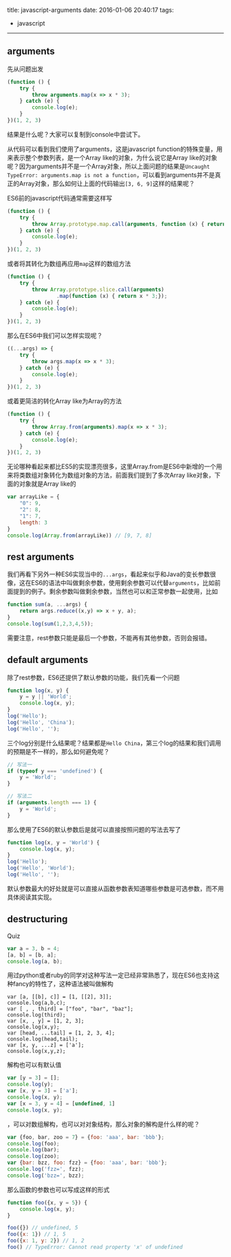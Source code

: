 title: javascript-arguments
date: 2016-01-06 20:40:17
tags:
- javascript

---

## arguments

先从问题出发
```javascript
(function () {
    try {
        throw arguments.map(x => x * 3);
    } catch (e) {
        console.log(e);
    }
})(1, 2, 3)
```
结果是什么呢？大家可以复制到console中尝试下。

从代码可以看到我们使用了arguments，这是javascript function的特殊变量，用来表示整个参数列表，是一个Array like的对象，为什么说它是Array like的对象呢？因为arguments并不是一个Array对象，所以上面问题的结果是`Uncaught TypeError: arguments.map is not a function`，可以看到arguments并不是真正的Array对象，那么如何让上面的代码输出`[3, 6, 9]`这样的结果呢？

ES6前的javascript代码通常需要这样写
```javascript
(function () {
    try {
        throw Array.prototype.map.call(arguments, function (x) { return x * 3;});
    } catch (e) {
        console.log(e);
    }
})(1, 2, 3)
```
或者将其转化为数组再应用`map`这样的数组方法
```javascript
(function () {
    try {
        throw Array.prototype.slice.call(arguments)
                .map(function (x) { return x * 3;});
    } catch (e) {
        console.log(e);
    }
})(1, 2, 3)
```
那么在ES6中我们可以怎样实现呢？
```javascript
((...args) => {
    try {
        throw args.map(x => x * 3);
    } catch (e) {
        console.log(e);
    }
})(1, 2, 3)
```
或着更简洁的转化Array like为Array的方法
```javascript
(function () {
    try {
        throw Array.from(arguments).map(x => x * 3);
    } catch (e) {
        console.log(e);
    }
})(1, 2, 3)
```
无论哪种看起来都比ES5的实现漂亮很多，这里Array.from是ES6中新增的一个用来将类数组对象转化为数组对象的方法，前面我们提到了多次Array like对象，下面的对象就是Array like的
```javascript
var arrayLike = {
    "0": 9,
    "2": 8,
    "1": 7,
    length: 3
}
console.log(Array.from(arrayLike)) // [9, 7, 8]
```

## rest arguments

我们再看下另外一种ES6实现当中的`...args`，看起来似乎和Java的变长参数很像，这在ES6的语法中叫做剩余参数，使用剩余参数可以代替`arguments`，比如前面提到的例子。剩余参数叫做剩余参数，当然也可以和正常参数一起使用，比如
```javascript
function sum(a, ...args) {
    return args.reduce((x,y) => x + y, a);
}
console.log(sum(1,2,3,4,5));
```
需要注意，rest参数只能是最后一个参数，不能再有其他参数，否则会报错。

## default arguments

除了rest参数，ES6还提供了默认参数的功能，我们先看一个问题
```javascript
function log(x, y) {
    y = y || 'World';
    console.log(x, y);
}
log('Hello');
log('Hello', 'China');
log('Hello', '');
```
三个log分别是什么结果呢？结果都是`Hello China`，第三个log的结果和我们调用的预期是不一样的，那么如何避免呢？
```javascript
// 写法一
if (typeof y === 'undefined') {
    y = 'World';
}

// 写法二
if (arguments.length === 1) {
    y = 'World';
}
```
那么使用了ES6的默认参数后是就可以直接按照问题的写法去写了
```javascript
function log(x, y = 'World') {
    console.log(x, y);
}
log('Hello');
log('Hello', 'World');
log('Hello', '');
```
默认参数最大的好处就是可以直接从函数参数表知道哪些参数是可选参数，而不用具体阅读其实现。

## destructuring

Quiz
```javascript
var a = 3, b = 4;
[a, b] = [b, a];
console.log(a, b);
```
用过python或者ruby的同学对这种写法一定已经非常熟悉了，现在ES6也支持这种fancy的特性了，这种语法被叫做解构
```javascritp
var [a, [[b], c]] = [1, [[2], 3]];
console.log(a,b,c);
var [ , , third] = ["foo", "bar", "baz"];
console.log(third);
var [x, , y] = [1, 2, 3];
console.log(x,y);
var [head, ...tail] = [1, 2, 3, 4];
console.log(head,tail);
var [x, y, ...z] = ['a'];
console.log(x,y,z);
```
解构也可以有默认值
```javascript
var [y = 3] = [];
console.log(y);
var [x, y = 3] = ['a'];
console.log(x, y);
var [x = 3, y = 4] = [undefined, 1]
console.log(x, y);
```

，可以对数组解构，也可以对对象结构，那么对象的解构是什么样的呢？
```javascript
var {foo, bar, zoo = 7} = {foo: 'aaa', bar: 'bbb'};
console.log(foo);
console.log(bar); 
console.log(zoo); 
var {bar: bzz, foo: fzz} = {foo: 'aaa', bar: 'bbb'};
console.log('fzz=', fzz);
console.log('bzz=', bzz);
```
那么函数的参数也可以写成这样的形式
```javascript
function foo({x, y = 5}) {
    console.log(x, y);
}

foo({}) // undefined, 5
foo({x: 1}) // 1, 5
foo({x: 1, y: 2}) // 1, 2
foo() // TypeError: Cannot read property 'x' of undefined
```
